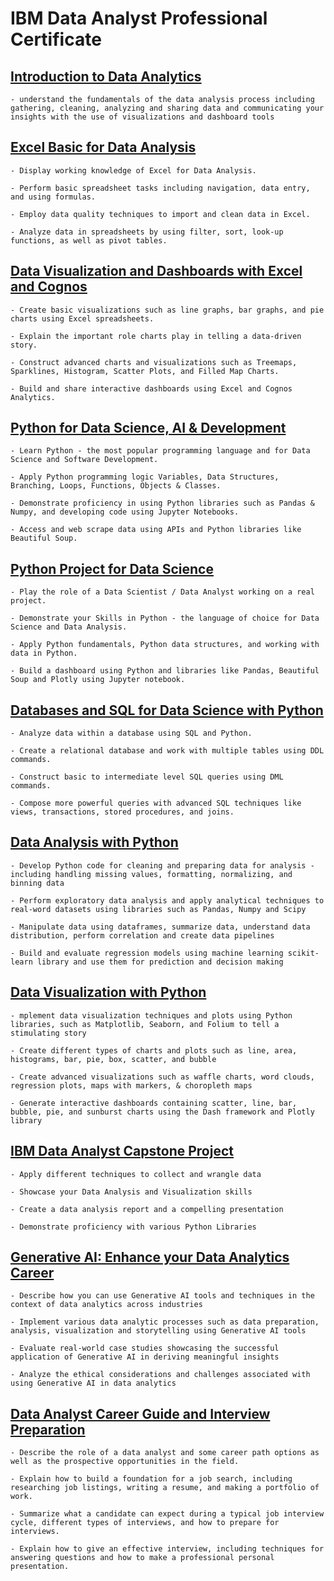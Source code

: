 # IBM Data Analyst Professional Certificate

## [Introduction to Data Analytics](https://github.com/shadowdk3/IBM-Data-Analyst-Professional-Certificate/tree/main/01-Introduction_to_Data_Analytics)

    - understand the fundamentals of the data analysis process including gathering, cleaning, analyzing and sharing data and communicating your insights with the use of visualizations and dashboard tools

## [Excel Basic for Data Analysis](https://github.com/shadowdk3/IBM-Data-Analyst-Professional-Certificate/tree/main//02-Excel_Basic_for_Data_Analysis)

    - Display working knowledge of Excel for Data Analysis.

    - Perform basic spreadsheet tasks including navigation, data entry, and using formulas.

    - Employ data quality techniques to import and clean data in Excel.

    - Analyze data in spreadsheets by using filter, sort, look-up functions, as well as pivot tables.

## [Data Visualization and Dashboards with Excel and Cognos](https://github.com/shadowdk3/IBM-Data-Analyst-Professional-Certificate/tree/main/03-Data_Visualization_and_Dashboards_with_Excel_and_Cognos)

    - Create basic visualizations such as line graphs, bar graphs, and pie charts using Excel spreadsheets.

    - Explain the important role charts play in telling a data-driven story. 

    - Construct advanced charts and visualizations such as Treemaps, Sparklines, Histogram, Scatter Plots, and Filled Map Charts.

    - Build and share interactive dashboards using Excel and Cognos Analytics.

## [Python for Data Science, AI & Development](https://github.com/shadowdk3/IBM-Data-Analyst-Professional-Certificate/tree/main/04-Python_for_Data_Science_AI_and_Development)

    - Learn Python - the most popular programming language and for Data Science and Software Development.

    - Apply Python programming logic Variables, Data Structures, Branching, Loops, Functions, Objects & Classes.

    - Demonstrate proficiency in using Python libraries such as Pandas & Numpy, and developing code using Jupyter Notebooks.

    - Access and web scrape data using APIs and Python libraries like Beautiful Soup. 

## [Python Project for Data Science](https://github.com/shadowdk3/IBM-Data-Analyst-Professional-Certificate/tree/main/05-Python_Project_for_Data_Science)

    - Play the role of a Data Scientist / Data Analyst working on a real project.

    - Demonstrate your Skills in Python - the language of choice for Data Science and Data Analysis. 

    - Apply Python fundamentals, Python data structures, and working with data in Python.

    - Build a dashboard using Python and libraries like Pandas, Beautiful Soup and Plotly using Jupyter notebook.

## [Databases and SQL for Data Science with Python](https://github.com/shadowdk3/IBM-Data-Analyst-Professional-Certificate/tree/main/06-Databases_and_SQL_for_Data_Science_with_Python)

    - Analyze data within a database using SQL and Python.

    - Create a relational database and work with multiple tables using DDL commands. 

    - Construct basic to intermediate level SQL queries using DML commands. 

    - Compose more powerful queries with advanced SQL techniques like views, transactions, stored procedures, and joins. 
    
## [Data Analysis with Python](https://github.com/shadowdk3/IBM-Data-Analyst-Professional-Certificate/tree/main/07-Data_Analysis_with_Python)

    - Develop Python code for cleaning and preparing data for analysis - including handling missing values, formatting, normalizing, and binning data

    - Perform exploratory data analysis and apply analytical techniques to real-word datasets using libraries such as Pandas, Numpy and Scipy

    - Manipulate data using dataframes, summarize data, understand data distribution, perform correlation and create data pipelines

    - Build and evaluate regression models using machine learning scikit-learn library and use them for prediction and decision making

## [Data Visualization with Python](https://github.com/shadowdk3/IBM-Data-Analyst-Professional-Certificate/tree/main/08-Data_Visualization_with_Python)

    - mplement data visualization techniques and plots using Python libraries, such as Matplotlib, Seaborn, and Folium to tell a stimulating story

    - Create different types of charts and plots such as line, area, histograms, bar, pie, box, scatter, and bubble

    - Create advanced visualizations such as waffle charts, word clouds, regression plots, maps with markers, & choropleth maps

    - Generate interactive dashboards containing scatter, line, bar, bubble, pie, and sunburst charts using the Dash framework and Plotly library

## [IBM Data Analyst Capstone Project](https://github.com/shadowdk3/IBM-Data-Analyst-Professional-Certificate/tree/main/09-IBM_Data_Analyst_Capstone_Project)

    - Apply different techniques to collect and wrangle data

    - Showcase your Data Analysis and Visualization skills 

    - Create a data analysis report and a compelling presentation

    - Demonstrate proficiency with various Python Libraries

## [Generative AI: Enhance your Data Analytics Career](https://github.com/shadowdk3/IBM-Data-Analyst-Professional-Certificate/tree/main/10-Generative_AI_Enhance_your_Data_Analytics_Career)

    - Describe how you can use Generative AI tools and techniques in the context of data analytics across industries

    - Implement various data analytic processes such as data preparation, analysis, visualization and storytelling using Generative AI tools

    - Evaluate real-world case studies showcasing the successful application of Generative AI in deriving meaningful insights 

    - Analyze the ethical considerations and challenges associated with using Generative AI in data analytics

## [Data Analyst Career Guide and Interview Preparation](https://github.com/shadowdk3/IBM-Data-Analyst-Professional-Certificate/tree/main/11-Data_Analyst_Career_Guide_and_Interview_Preparation)

    - Describe the role of a data analyst and some career path options as well as the prospective opportunities in the field.

    - Explain how to build a foundation for a job search, including researching job listings, writing a resume, and making a portfolio of work.

    - Summarize what a candidate can expect during a typical job interview cycle, different types of interviews, and how to prepare for interviews.

    - Explain how to give an effective interview, including techniques for answering questions and how to make a professional personal presentation.